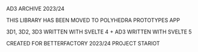 AD3 ARCHIVE 2023/24

THIS LIBRARY HAS BEEN MOVED TO POLYHEDRA PROTOTYPES APP

3D1, 3D2, 3D3 WRITTEN WITH SVELTE 4 + AD3 WRITTEN WITH SVELTE 5

CREATED FOR BETTERFACTORY 2023/24 PROJECT STARIOT